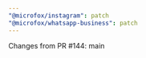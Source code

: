 ```yaml
---
"@microfox/instagram": patch
"@microfox/whatsapp-business": patch
---
```


Changes from PR #144: main
